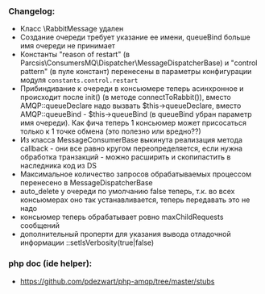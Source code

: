 
### Changelog:
* Класс \RabbitMessage удален
* Создание очереди требует указание ее имени, queueBind больше имя очереди не принимает
* Константы "reason of restart" (в Parcsis\ConsumersMQ\Dispatcher\MessageDispatcherBase) и "control pattern" (в пуле констант) перенесены в параметры конфигурации модуля `constants.control.restart`
* Прибиндивание к очереди в консьюмере теперь асинхронное и происходит после init() (в методе connectToRabbit()),
вместо AMQP::queueDeclare надо вызвать $this->queueDeclare, вместо AMQP::queueBind - $this->queueBind (в queueBind убран параметр имя очереди). Как фича теперь 1 консьюмер может присосаться только к
1 точке обмена (это полезно или вредно??)
* Из класса MessageConsumerBase выкинута реализация метода callback - они все равно кругом переопределяется, если нужна обработка транзакций - можно расширить и скопипастить в наследника код из DS
* Максимальное количество запросов обрабатываемых процессом перенесено в MessageDispatcherBase
* auto_delete у очереди по умолчанию false теперь, т.к. во всех консьюмерах оно так устанавливается, теперь передавать это не надо
* консьюмер теперь обрабатывает ровно maxChildRequests сообщений
* дополнительный проперти для указания вывода отладочной информации ::setIsVerbosity(true|false)

### php doc (ide helper):
* https://github.com/pdezwart/php-amqp/tree/master/stubs